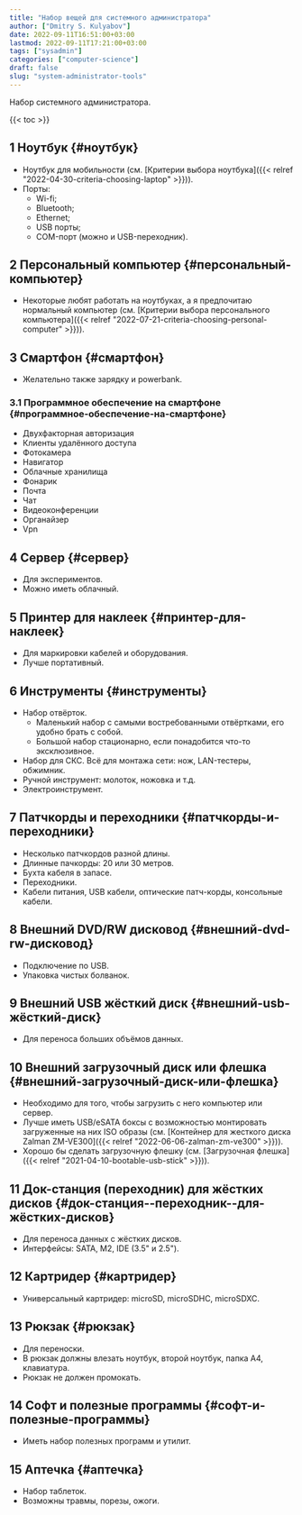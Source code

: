 ```yaml
---
title: "Набор вещей для системного администратора"
author: ["Dmitry S. Kulyabov"]
date: 2022-09-11T16:51:00+03:00
lastmod: 2022-09-11T17:21:00+03:00
tags: ["sysadmin"]
categories: ["computer-science"]
draft: false
slug: "system-administrator-tools"
---
```


Набор системного администратора.

<!--more-->

{{< toc >}}


## <span class="section-num">1</span> Ноутбук {#ноутбук}

-   Ноутбук для мобильности (см. [Критерии выбора ноутбука]({{< relref "2022-04-30-criteria-choosing-laptop" >}})).
-   Порты:
    -   Wi-fi;
    -   Bluetooth;
    -   Ethernet;
    -   USB порты;
    -   COM-порт (можно и USB-переходник).


## <span class="section-num">2</span> Персональный компьютер {#персональный-компьютер}

-   Некоторые любят работать на ноутбуках, а я предпочитаю нормальный компьютер (см. [Критерии выбора персонального компьютера]({{< relref "2022-07-21-criteria-choosing-personal-computer" >}})).


## <span class="section-num">3</span> Смартфон {#смартфон}

-   Желательно также зарядку и powerbank.


### <span class="section-num">3.1</span> Программное обеспечение на смартфоне {#программное-обеспечение-на-смартфоне}

-   Двухфакторная авторизация
-   Клиенты удалённого доступа
-   Фотокамера
-   Навигатор
-   Облачные хранилища
-   Фонарик
-   Почта
-   Чат
-   Видеоконференции
-   Органайзер
-   Vpn


## <span class="section-num">4</span> Сервер {#сервер}

-   Для экспериментов.
-   Можно иметь облачный.


## <span class="section-num">5</span> Принтер для наклеек {#принтер-для-наклеек}

-   Для маркировки кабелей и оборудования.
-   Лучше портативный.


## <span class="section-num">6</span> Инструменты {#инструменты}

-   Набор отвёрток.
    -   Маленький набор с самыми востребованными отвёртками, его удобно брать с собой.
    -   Большой набор стационарно, если понадобится что-то эксклюзивное.
-   Набор для СКС. Всё для монтажа сети: нож, LAN-тестеры, обжимник.
-   Ручной инструмент: молоток, ножовка и т.д.
-   Электроинструмент.


## <span class="section-num">7</span> Патчкорды и переходники {#патчкорды-и-переходники}

-   Несколько патчкордов разной длины.
-   Длинные пачкорды: 20 или 30 метров.
-   Бухта кабеля в запасе.
-   Переходники.
-   Кабели питания, USB кабели, оптические патч-корды, консольные кабели.


## <span class="section-num">8</span> Внешний DVD/RW дисковод {#внешний-dvd-rw-дисковод}

-   Подключение по USB.
-   Упаковка чистых болванок.


## <span class="section-num">9</span> Внешний USB жёсткий диск {#внешний-usb-жёсткий-диск}

-   Для переноса больших объёмов данных.


## <span class="section-num">10</span> Внешний загрузочный диск или флешка {#внешний-загрузочный-диск-или-флешка}

-   Необходимо для того, чтобы загрузить с него компьютер или сервер.
-   Лучше иметь USB/eSATA боксы с возможностью монтировать загруженные на них ISO образы (см. [Контейнер для жесткого диска Zalman ZM-VE300]({{< relref "2022-06-06-zalman-zm-ve300" >}})).
-   Хорошо бы сделать загрузочную флешку (см. [Загрузочная флешка]({{< relref "2021-04-10-bootable-usb-stick" >}})).


## <span class="section-num">11</span> Док-станция (переходник) для жёстких дисков {#док-станция--переходник--для-жёстких-дисков}

-   Для переноса данных с жёстких дисков.
-   Интерфейсы: SATA, M2, IDE (3.5" и 2.5").


## <span class="section-num">12</span> Картридер {#картридер}

-   Универсальный картридер: microSD, microSDHC, microSDXC.


## <span class="section-num">13</span> Рюкзак {#рюкзак}

-   Для переноски.
-   В рюкзак должны влезать ноутбук, второй ноутбук, папка А4, клавиатура.
-   Рюкзак не должен промокать.


## <span class="section-num">14</span> Софт и полезные программы {#софт-и-полезные-программы}

-   Иметь набор полезных программ и утилит.


## <span class="section-num">15</span> Аптечка {#аптечка}

-   Набор таблеток.
-   Возможны травмы, порезы, ожоги.
